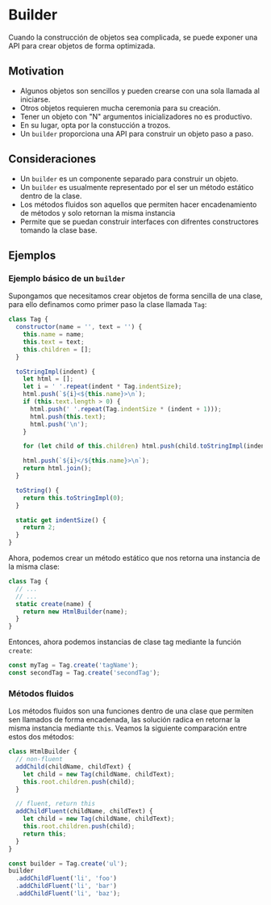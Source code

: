 # Builder

Cuando la construcción de objetos sea complicada, se puede exponer una API para crear objetos de forma optimizada.

## Motivation

- Algunos objetos son sencillos y pueden crearse con una sola llamada al iniciarse.
- Otros objetos requieren mucha ceremonia para su creación.
- Tener un objeto con "N" argumentos inicializadores no es productivo.
- En su lugar, opta por la constucción a trozos.
- Un `builder` proporciona una API para construir un objeto paso a paso.

## Consideraciones

- Un `builder` es un componente separado para construir un objeto.
- Un `builder` es usualmente representado por el ser un método estático dentro de la clase.
- Los métodos fluidos son aquellos que permiten hacer encadenamiento de métodos y solo retornan la misma instancia
- Permite que se puedan construir interfaces con difrentes constructores tomando la clase base.

## Ejemplos

### Ejemplo básico de un `builder`

Supongamos que necesitamos crear objetos de forma sencilla de una clase, para ello definamos como primer paso la clase llamada `Tag`:

```javascript
class Tag {
  constructor(name = '', text = '') {
    this.name = name;
    this.text = text;
    this.children = [];
  }

  toStringImpl(indent) {
    let html = [];
    let i = ' '.repeat(indent * Tag.indentSize);
    html.push(`${i}<${this.name}>\n`);
    if (this.text.length > 0) {
      html.push(' '.repeat(Tag.indentSize * (indent + 1)));
      html.push(this.text);
      html.push('\n');
    }

    for (let child of this.children) html.push(child.toStringImpl(indent + 1));

    html.push(`${i}</${this.name}>\n`);
    return html.join();
  }

  toString() {
    return this.toStringImpl(0);
  }

  static get indentSize() {
    return 2;
  }
}
```

Ahora, podemos crear un método estático que nos retorna una instancia de la misma clase:

```javascript
class Tag {
  // ...
  // ...
  static create(name) {
    return new HtmlBuilder(name);
  }
}
```

Entonces, ahora podemos instancias de clase tag mediante la función `create`:

```javascript
const myTag = Tag.create('tagName');
const secondTag = Tag.create('secondTag');
```

### Métodos fluidos

Los métodos fluidos son una funciones dentro de una clase que permiten sen llamados de forma encadenada, las solución radica en retornar la misma instancia mediante `this`. Veamos la siguiente comparación entre estos dos métodos:

```javascript
class HtmlBuilder {
  // non-fluent
  addChild(childName, childText) {
    let child = new Tag(childName, childText);
    this.root.children.push(child);
  }

  // fluent, return this
  addChildFluent(childName, childText) {
    let child = new Tag(childName, childText);
    this.root.children.push(child);
    return this;
  }
}

const builder = Tag.create('ul');
builder
  .addChildFluent('li', 'foo')
  .addChildFluent('li', 'bar')
  .addChildFluent('li', 'baz');
```
